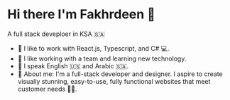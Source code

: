# Hi there I'm Fakhrdeen 👋
A full stack deveploer in KSA 🇸🇦
+ 👾 I like to work with React.js, Typescript, and C# 💻.
+ 🤝 I like working with a team and learning new technology.
+ 💬 I speak English 🇺🇸 and Arabic 🇸🇦.
+ 🤖 About me: I'm a full-stack developer and designer. I aspire to create visually stunning, easy-to-use, fully functional websites that meet customer needs 💪💪.

